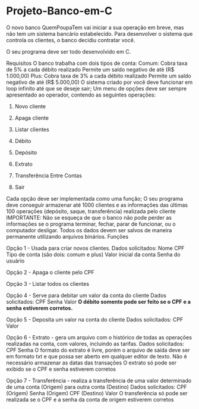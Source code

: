 # Projeto-Banco-em-C
O novo banco QuemPoupaTem vai iniciar a sua operação em breve, mas não tem um sistema bancário estabelecido. Para desenvolver o sistema que controla os clientes, o banco decidiu contratar você.

O seu programa deve ser todo desenvolvido em C.

Requisitos
O banco trabalha com dois tipos de conta:
 Comum: 
Cobra taxa de 5% a cada débito realizado
Permite um saldo negativo de até (R$ 1.000,00)
Plus:
Cobra taxa de 3% a cada débito realizado
Permite um saldo negativo de até (R$ 5.000,00)
O sistema criado por você deve funcionar em loop infinito até que se deseje sair;
Um menu de opções deve ser sempre apresentado ao operador, contendo as seguintes operações:
1. Novo cliente

2. Apaga cliente

3. Listar clientes

4. Débito

5. Depósito

6. Extrato

7. Transferência Entre Contas

0. Sair

Cada opção deve ser implementada como uma função;
O seu programa deve conseguir armazenar até 1000 clientes e as informações das últimas 100 operações (depósito, saque, transferência) realizada pelo cliente
IMPORTANTE: Não se esqueça de que o banco não pode perder as informações se o programa terminar, fechar, parar de funcionar, ou o computador desligar. Todos os dados devem ser salvos de maneira permanente utilizando arquivos binários.
Funções

Opção 1 - Usada para criar novos clientes.
Dados solicitados:
Nome
CPF
Tipo de conta (são dois: comum e plus)
Valor inicial da conta
Senha do usuário

Opção 2 - Apaga o cliente pelo CPF

Opção 3 - Listar todos os clientes

Opção 4 - Serve para debitar um valor da conta do cliente
Dados solicitados:
CPF
Senha
Valor
**O débito somente pode ser feito se o CPF e a senha estiverem corretos.**

Opção 5 - Deposita um valor na conta do cliente
Dados solicitados:
CPF
Valor

 Opção 6 - Extrato - gera um arquivo com o histórico de todas as operações realizadas na conta, com valores, incluindo as tarifas.
Dados solicitados:
CPF
Senha
O formato do extrato é livre, porém o arquivo de saída deve ser em formato txt e que possa ser aberto em qualquer editor de texto.
Não é necessário armazenar as datas das transações
O extrato só pode ser exibido se o CPF e senha estiverem corretos

Opção 7 - Transferência - realiza a transferência de uma valor determinado de uma conta (Origem) para outra conta (Destino)
Dados solicitados:
CPF (Origem)
Senha (Origem)
CPF (Destino)
Valor
O transferência só pode ser realizada se o CPF e a senha da conta de origem estiverem corretos
